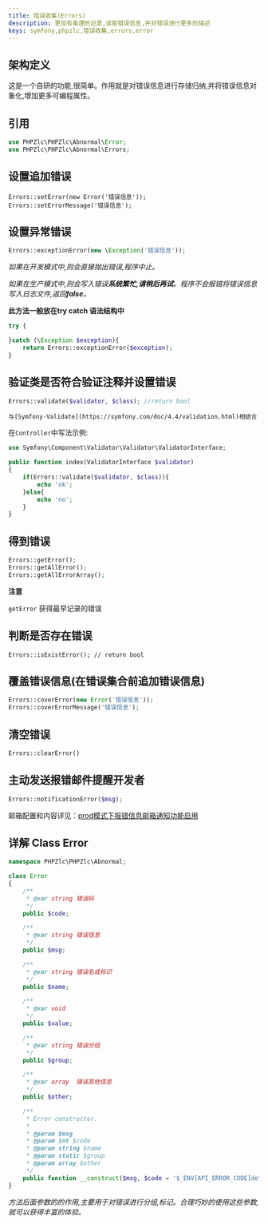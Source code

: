 ```yaml
---
title: 错误收集(Errors)
description: 更加有条理的记录,读取错误信息,并对错误进行更多的描述
keys: symfony,phpzlc,错误收集,errors,error
---
```


## 架构定义

这是一个自研的功能,很简单。作用就是对错误信息进行存储归纳,并将错误信息对象化,增加更多可编程属性。

## 引用

```php
use PHPZlc\PHPZlc\Abnormal\Error;
use PHPZlc\PHPZlc\Abnormal\Errors;
```

## 设置追加错误

```
Errors::setError(new Error('错误信息'));
Errors::setErrorMessage('错误信息');
```

## 设置异常错误

```php
Errors::exceptionError(new \Exception('错误信息'));
```

   _如果在开发模式中,则会直接抛出错误,程序中止。_
   
   _如果在生产模式中,则会写入错误**系统繁忙,请稍后再试**。程序不会报错将错误信息写入日志文件,返回**false**。_
   
   **此方法一般放在try catch 语法结构中**
   
   ```php
   try {

   }catch (\Exception $exception){
       return Errors::exceptionError($exception);
   }
   ```

## 验证类是否符合验证注释并设置错误
   
   ```php 
   Errors::validate($validator, $class); //return bool
   ```
   
    与[Symfony-Validate](https://symfony.com/doc/4.4/validation.html)相结合
   
   在`Controller`中写法示例:
   
   ```php
   use Symfony\Component\Validator\Validator\ValidatorInterface;
   
   public function index(ValidatorInterface $validator)
   {
       if(Errors::validate($validator, $class)){
           echo 'ok';
       }else{
           echo 'no';
       }
   }   
   ```

## 得到错误
   
   ```php
   Errors::getError();
   Errors::getAllError();
   Errors::getAllErrorArray();
   ```
   
   **注意**
   
   `getError` 获得最早记录的错误

## 判断是否存在错误

    
    Errors::isExistError(); // return bool
  

## 覆盖错误信息(在错误集合前追加错误信息)
   
   ```php
   Errors::coverError(new Error('错误信息'));
   Errors::coverErrorMessage('错误信息');
   ```

## 清空错误
   
   ```php
   Errors::clearError()
   ```

## 主动发送报错邮件提醒开发者

   ```php
   Errors::notificationError($msg);
   ```
   
   邮箱配置和内容详见：[prod模式下报错信息邮箱通知功能启用](/phpzlc/exception.markdown#prod模式下报错信息邮箱通知功能启用)

## 详解 Class Error

```php
namespace PHPZlc\PHPZlc\Abnormal;

class Error
{
    /**
     * @var string 错误码
     */
    public $code;

    /**
     * @var string 错误信息
     */
    public $msg;

    /**
     * @var string 错误名或标识
     */
    public $name;

    /**
     * @var void
     */
    public $value;

    /**
     * @var string 错误分组
     */
    public $group;

    /**
     * @var array  错误其他信息
     */
    public $other;

    /**
     * Error constructor.
     *
     * @param $msg
     * @param int $code
     * @param string $name
     * @param static $group
     * @param array $other
     */
    public function __construct($msg, $code = '$_ENV[API_ERROR_CODE]def(1)', $name = '', $value = '', $group = '', $other = array())
}
```

_方法后面参数的的作用,主要用于对错误进行分组,标记。合理巧妙的使用这些参数,就可以获得丰富的体验。_

